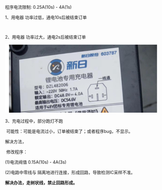 程序电流限制:	0.25A(10s) - 4A(1s)

1、用电器 功率过低，通电10s后被结束订单

​	

2、用电器 功率过大，通电2s后被结束订单

![image-20230411152917525](故障反馈_20230411.assets/image-20230411152917525.png)

3、充电过程中，部分跑灯不跑

​	可能性：可能是电流过小，订单被结束了；或者程序bug，不显示。



解决方法，

​	修改程序： 

(1)电流阀值 0.15A(10s) - 4A(3s)

(2)电路中零线与 隔离地进行连接，形成回路，导致检测IC采样不准。

**解决办法，走树状线，禁止回路形成。**



